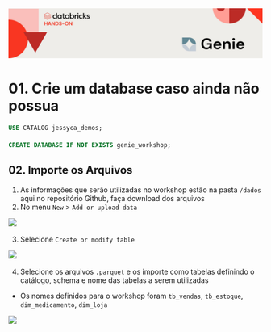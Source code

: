 <img src="../images/header.jpg">

# 01. Crie um database caso ainda não possua
``` sql
USE CATALOG jessyca_demos;

CREATE DATABASE IF NOT EXISTS genie_workshop;
```

## 02. Importe os Arquivos

1. As informações que serão utilizadas no workshop estão na pasta `/dados` aqui no repositório Github, faça download dos arquivos
2. No menu `New` > `Add or upload data`
<img src="../images/lab1_01.png width=400">

3. Selecione `Create or modify table`
<img src="../images/lab1_02.png widht=400">

4. Selecione os arquivos `.parquet` e os importe como tabelas definindo o catálogo, schema e nome das tabelas a serem utilizadas
- Os nomes definidos para o workshop foram `tb_vendas`, `tb_estoque`, `dim_medicamento`, `dim_loja`
<img src="../images/lab01_03.png widht=400">






